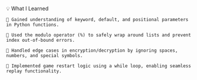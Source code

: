 💡 What I Learned

    📌 Gained understanding of keyword, default, and positional parameters in Python functions.

    🧮 Used the modulo operator (%) to safely wrap around lists and prevent index out-of-bound errors.

    🔐 Handled edge cases in encryption/decryption by ignoring spaces, numbers, and special symbols.

    🔁 Implemented game restart logic using a while loop, enabling seamless replay functionality.